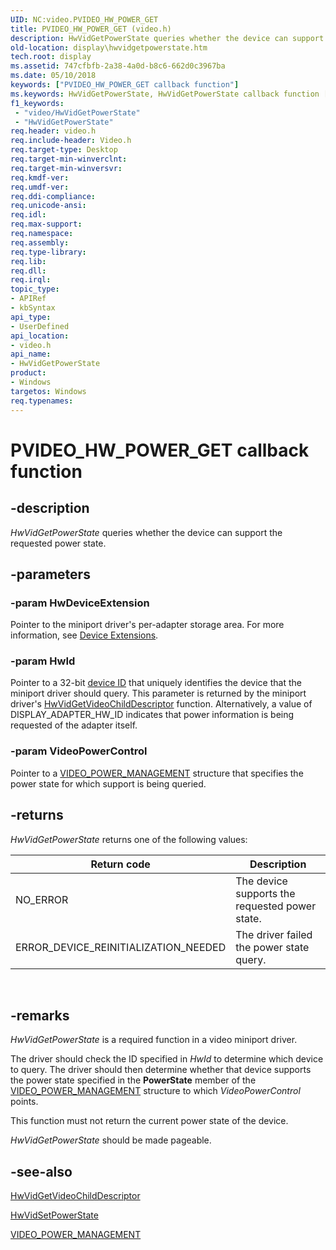 ```yaml
---
UID: NC:video.PVIDEO_HW_POWER_GET
title: PVIDEO_HW_POWER_GET (video.h)
description: HwVidGetPowerState queries whether the device can support the requested power state.
old-location: display\hwvidgetpowerstate.htm
tech.root: display
ms.assetid: 747cfbfb-2a38-4a0d-b8c6-662d0c3967ba
ms.date: 05/10/2018
keywords: ["PVIDEO_HW_POWER_GET callback function"]
ms.keywords: HwVidGetPowerState, HwVidGetPowerState callback function [Display Devices], PVIDEO_HW_POWER_GET, PVIDEO_HW_POWER_GET callback, VideoMiniport_Functions_b47b2224-5e0b-44af-9d04-107ff1299381.xml, display.hwvidgetpowerstate, video/HwVidGetPowerState
f1_keywords:
 - "video/HwVidGetPowerState"
 - "HwVidGetPowerState"
req.header: video.h
req.include-header: Video.h
req.target-type: Desktop
req.target-min-winverclnt: 
req.target-min-winversvr: 
req.kmdf-ver: 
req.umdf-ver: 
req.ddi-compliance: 
req.unicode-ansi: 
req.idl: 
req.max-support: 
req.namespace: 
req.assembly: 
req.type-library: 
req.lib: 
req.dll: 
req.irql: 
topic_type:
- APIRef
- kbSyntax
api_type:
- UserDefined
api_location:
- video.h
api_name:
- HwVidGetPowerState
product:
- Windows
targetos: Windows
req.typenames: 
---
```


# PVIDEO_HW_POWER_GET callback function


## -description


<i>HwVidGetPowerState</i> queries whether the device can support the requested power state.


## -parameters

### -param HwDeviceExtension

Pointer to the miniport driver's per-adapter storage area. For more information, see <a href="https://docs.microsoft.com/windows-hardware/drivers/kernel/device-extensions">Device Extensions</a>.


### -param HwId

Pointer to a 32-bit <a href="https://docs.microsoft.com/windows-hardware/drivers/">device ID</a> that uniquely identifies the device that the miniport driver should query. This parameter is returned by the miniport driver's <a href="https://docs.microsoft.com/windows-hardware/drivers/ddi/video/nc-video-pvideo_hw_get_child_descriptor">HwVidGetVideoChildDescriptor</a> function. Alternatively, a value of DISPLAY_ADAPTER_HW_ID indicates that power information is being requested of the adapter itself.


### -param VideoPowerControl

Pointer to a <a href="https://docs.microsoft.com/windows-hardware/drivers/ddi/ntddvdeo/ns-ntddvdeo-_video_power_management">VIDEO_POWER_MANAGEMENT</a> structure that specifies the power state for which support is being queried.


## -returns


<i>HwVidGetPowerState</i> returns one of the following values:

|Return code|Description|
|--- |--- |
|NO_ERROR|The device supports the requested power state.|
|ERROR_DEVICE_REINITIALIZATION_NEEDED|The driver failed the power state query.|
 
## -remarks

<i>HwVidGetPowerState</i> is a required function in a video miniport driver.

The driver should check the ID specified in <i>HwId</i> to determine which device to query. The driver should then determine whether that device supports the power state specified in the <b>PowerState</b> member of the <a href="https://docs.microsoft.com/windows-hardware/drivers/ddi/ntddvdeo/ns-ntddvdeo-_video_power_management">VIDEO_POWER_MANAGEMENT</a> structure to which <i>VideoPowerControl</i> points.

This function must not return the current power state of the device.

<i>HwVidGetPowerState</i> should be made pageable.

## -see-also

<a href="https://docs.microsoft.com/windows-hardware/drivers/ddi/video/nc-video-pvideo_hw_get_child_descriptor">HwVidGetVideoChildDescriptor</a>



<a href="https://docs.microsoft.com/windows-hardware/drivers/ddi/video/nc-video-pvideo_hw_power_set">HwVidSetPowerState</a>



<a href="https://docs.microsoft.com/windows-hardware/drivers/ddi/ntddvdeo/ns-ntddvdeo-_video_power_management">VIDEO_POWER_MANAGEMENT</a>
 

 

